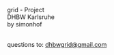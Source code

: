 grid - Project<br>
DHBW Karlsruhe <br>
by simonhof<br><br>

questions to: <a href="mailto:dhbwgrid@gmail.com" target="_blank">dhbwgrid@gmail.com</a>
